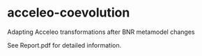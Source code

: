 # acceleo-coevolution
Adapting Acceleo transformations after BNR metamodel changes

See Report.pdf for detailed information.
